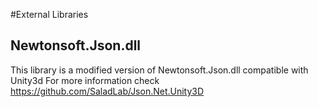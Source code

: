 #External Libraries
## Newtonsoft.Json.dll
This library is a modified version of Newtonsoft.Json.dll compatible with Unity3d
For more information check https://github.com/SaladLab/Json.Net.Unity3D
